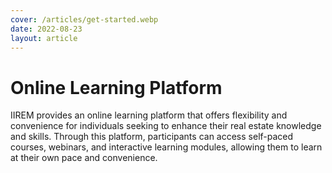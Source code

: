 ```yaml
---
cover: /articles/get-started.webp
date: 2022-08-23
layout: article
---
```


# Online Learning Platform

IIREM provides an online learning platform that offers flexibility and convenience for individuals seeking to enhance their real estate knowledge and skills. Through this platform, participants can access self-paced courses, webinars, and interactive learning modules, allowing them to learn at their own pace and convenience.